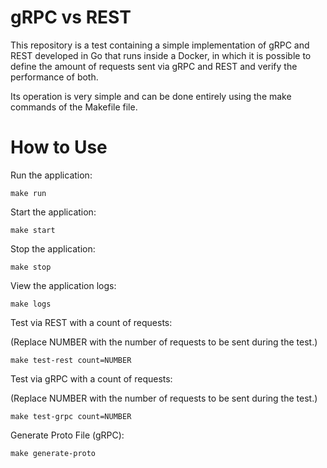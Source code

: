 # gRPC vs REST

This repository is a test containing a simple implementation of gRPC and REST developed in Go that runs inside a Docker, in which it is possible to define the amount of requests sent via gRPC and REST and verify the performance of both.

Its operation is very simple and can be done entirely using the make commands of the Makefile file.

# How to Use

Run the application:

```
make run
```

Start the application:

```
make start
```

Stop the application:

```
make stop
```

View the application logs:

```
make logs
```

Test via REST with a count of requests:

(Replace NUMBER with the number of requests to be sent during the test.)

```
make test-rest count=NUMBER
```

Test via gRPC with a count of requests:

(Replace NUMBER with the number of requests to be sent during the test.)

```
make test-grpc count=NUMBER
```

Generate Proto File (gRPC):

```
make generate-proto
```
